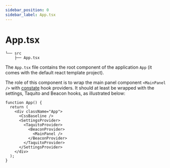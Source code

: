 ```yaml
---
sidebar_position: 0
sidebar_label: App.tsx
---
```


# App.tsx

```
└── src
    ├── App.tsx
```

The `App.tsx` file contains the root component of the application `App` (it comes with the default react template project).

The role of this component is to wrap the main panel component `<MainPanel />` with [constate](/docs/dapps/project/#store) hook providers. It should at least be wrapped with the settings, Taquito and Beacon hooks, as illustrated below:

```tsx
function App() {
  return (
    <div className="App">
      <CssBaseline />
      <SettingsProvider>
        <TaquitoProvider>
          <BeaconProvider>
            <MainPanel />
          </BeaconProvider>
        </TaquitoProvider>
      </SettingsProvider>
    </div>
  );
}
```
